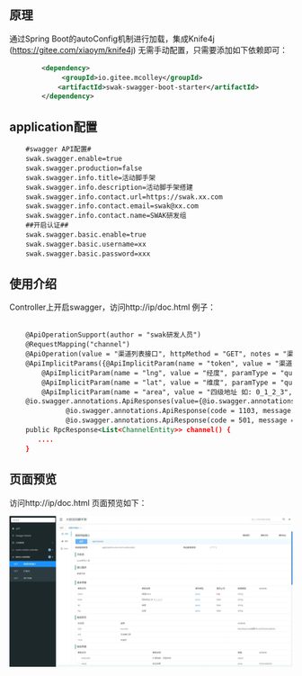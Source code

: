 ## 原理

通过Spring Boot的autoConfig机制进行加载，集成Knife4j (https://gitee.com/xiaoym/knife4j) 无需手动配置，只需要添加如下依赖即可：

```xml
        <dependency>
             <groupId>io.gitee.mcolley</groupId>
            <artifactId>swak-swagger-boot-starter</artifactId>
        </dependency>
```

## application配置

```xml
    #swagger API配置#
    swak.swagger.enable=true
    swak.swagger.production=false
    swak.swagger.info.title=活动脚手架
    swak.swagger.info.description=活动脚手架搭建
    swak.swagger.info.contact.url=https://swak.xx.com
    swak.swagger.info.contact.email=swak@xx.com
    swak.swagger.info.contact.name=SWAK研发组
    ##开启认证##
    swak.swagger.basic.enable=true
    swak.swagger.basic.username=xx
    swak.swagger.basic.password=xxx
```

## 使用介绍
 Controller上开启swagger，访问http://ip/doc.html
例子：

```xml

	@ApiOperationSupport(author = "swak研发人员")
	@RequestMapping("channel")
	@ApiOperation(value = "渠道列表接口", httpMethod = "GET", notes = "渠道列表")
	@ApiImplicitParams({@ApiImplicitParam(name = "token", value = "渠道token", paramType = "query", required = true, dataType = "String"),
        @ApiImplicitParam(name = "lng", value = "经度", paramType = "query", required = false, dataType = "String"),
        @ApiImplicitParam(name = "lat", value = "维度", paramType = "query", required = false, dataType = "String"),
        @ApiImplicitParam(name = "area", value = "四级地址 如: 0_1_2_3", paramType = "query", required = false, dataType = "String")})
	@io.swagger.annotations.ApiResponses(value={@io.swagger.annotations.ApiResponse(code = 200, message = "success"),
		      @io.swagger.annotations.ApiResponse(code = 1103, message = "未授权"),
		      @io.swagger.annotations.ApiResponse(code = 501, message = "无消费记录")})
	public RpcResponse<List<ChannelEntity>> channel() {
	   ....
	}

```

## 页面预览
访问http://ip/doc.html  页面预览如下：

![swagger](../image/swagger-api.jpg)